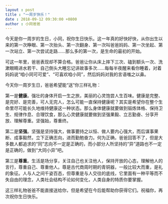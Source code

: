 ```yaml
---
layout : post
title : "一周岁快乐！"
date : 2018-09-12 09:30:00 +0800
author : 小同爸爸
---
```


 今天是你一周岁的生日，小同，祝你生日快乐。这一年真的好快好快，从你出生以来的第一次睁眼、第一次抬头、第一次翻身、第一次叫爸爸妈妈、第一次坐起、第一次站立、第一次尝试走路……那么多的第一次，是生命的最初的开始。

可这一年里，爸爸表现却不算合格。爸爸让你从床上摔下三次、磕到额头一次、洗漱眼睛进水若干、自己倒头大睡忘记讲故事多次……每每半夜醒来看你睡着，对着妈妈说“咱小同可可爱”、“可喜欢咱小同”，然后妈妈对我的言语嗤之以鼻。

今天你一周岁生日，爸爸希望能“送”你三样礼物：

第一是**健康**。强壮的身体开启一生之旅，美丽的心灵饱尝人生百味。健康是完整、是完好、是完善，可人无完人，怎么可能一直保持健康呢？其实是希望你在整个生命里尽可能长久地维持健康这一种状态。那么身体健康就要做到锻炼体格、保持卫生、规律作息、合理饮食，那么心灵健康就要做到坚强果毅、立志勤奋、分享开放、理解尊重。坚强始，尊重终。

第二是**坚强**。坚强是坚持强大，做事要持之以恒、做人要内心强大，而后谋事果断、成事毅然，立下正确志向，进而勤勉奋力。何为正确，爸爸回答不了，但是大多数人都追求的“同”志向不一定是正确的，而小部分人所坚持的“异”道路也不一定是正确的，做到“大同小异”吧。

第三是**尊重**。生活是场分享，关注自己也关注他人，保持开放的心态，理解他人的言行，尊重自己、尊重他人。尊是古代商周时期的青铜器，一般比较大而重，是礼的象征。人与人之间千姿百态，但尊重是与人交往的底线，它里面有一种平等而不失自由的理念，人类社会结构不论如何变化，人类自身的特质你要掌握。

这三样礼物爸爸不能直接送给你，但是希望在今后能帮助你获得它们。祝福你，再次祝你生日快乐。

